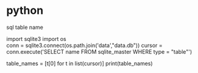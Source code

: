 # python

sql table name

import sqlite3
import os  
conn = sqlite3.connect(os.path.join('data',"data.db"))
cursor = conn.execute('SELECT name FROM sqlite_master WHERE type = "table"')

      
table_names = [t[0] for t in list(cursor)]
print(table_names)
